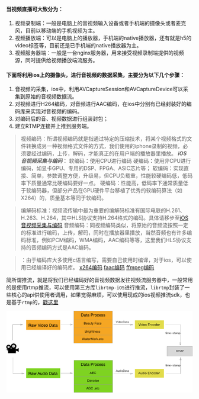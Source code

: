 

#### 当视频直播可大致分为：
1.  视频录制端：一般是电脑上的音视频输入设备或者手机端的摄像头或者麦克风，目前以移动端的手机视频为主。
2.  视频播放端：可以是电脑上的播放器，手机端的native播放器，还有就是h5的video标签等，目前还是已手机端的native播放器为主。
3.  视频服务器端：一般是一台nginx服务器，用来接受视频录制端提供的视频源，同时提供给视频播放端流服务。

#### 下面将利用ios上的摄像头，进行音视频的数据采集，主要分为以下几个步骤：

1. 音视频的采集，ios中，利用AVCaptureSession和AVCaptureDevice可以采集到原始的音视频数据流。
2. 对视频进行H264编码，对音频进行AAC编码，在ios中分别有已经封装好的编码库来实现对音视频的编码。
3. 对编码后的音、视频数据进行组装封包；
4. 建立RTMP连接并上推到服务端。


>视频编码：所谓视频编码就是指通过特定的压缩技术，将某个视频格式的文件转换成另一种视频格式文件的方式，我们使用的iphone录制的视频，必须要经过编码，上传，解码，才能真正的在用户端的播放器里播放。
***iOS 音视频采集与编码***：
软编码：使用CPU进行编码 硬编码：使用非CPU进行编码，如显卡GPU、专用的DSP、FPGA、ASIC芯片等；
软编码：实现直接、简单，参数调整方便，升级易，但CPU负载重，性能较硬编码低，低码率下质量通常比硬编码要好一点。 
硬编码：性能高，低码率下通常质量低于软编码器，但部分产品在GPU硬件平台移植了优秀的软编码算法（如X264）的，质量基本等同于软编码。

>编解码标准：视频流传输中最为重要的编解码标准有国际电联的H.261、H.263、H.264，其中HLS协议支持H.264格式的编码。具体请移步至[iOS 音视频采集与编码](https://www.jianshu.com/p/11bb9f2a9233)
>音频编码：同视频编码类似，将原始的音频流按照一定的标准进行编码，上传，解码，同时在播放器里播放，当然音频也有许多编码标准，例如PCM编码，WMA编码，AAC编码等等，这里我们HLS协议支持的音频编码方式是AAC编码。

>：由于编码库大多使用c语言编写，需要自己使用时编译，对于ios，可以使用已经编译好的编码库。
>[x264编码](https://github.com/kewlbear/x264-ios)
>[faac编码](https://github.com/fflydev/faac-ios-build)
>[ffmpeg编码](https://github.com/kewlbear/FFmpeg-iOS-build-script)


简所谓推流，就是将我们已经编码好的音视频数据发往视频流服务器中，一般常用的是使用rtmp推流，可以使用第三方库`librtmp-iOS`进行推流，`librtmp`封装了一些核心的api供使用者调用，如果觉得麻烦，可以使用现成的ios视频推流sdk，也是基于`rtmp`的，[戳这里](https://github.com/runner365/LiveVideoCoreSDK)


![音视频采集与编码](https://github.com/PlatoJobs/PJAVedio_Editing/blob/master/PJAVedio_Gather/2301467-fbf45e58e543727c.png)






